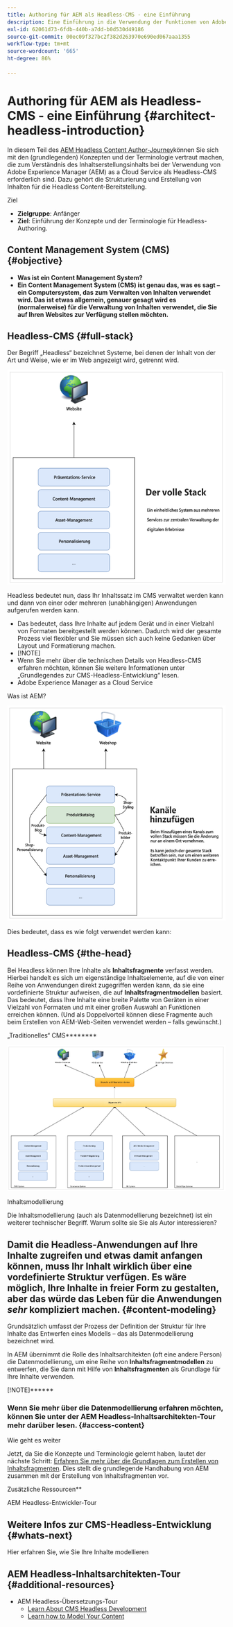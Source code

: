 ```yaml
---
title: Authoring für AEM als Headless-CMS - eine Einführung
description: Eine Einführung in die Verwendung der Funktionen von Adobe Experience Manager as a Cloud Service as a Headless CMS zum Erstellen von Inhalten für Ihr Projekt.
exl-id: 62061d73-6fdb-440b-a7dd-b0d530d49186
source-git-commit: 00ec09f327bc2f382d263970e690ed067aaa1355
workflow-type: tm+mt
source-wordcount: '665'
ht-degree: 86%

---
```


# Authoring für AEM als Headless-CMS - eine Einführung {#architect-headless-introduction}

In diesem Teil des [AEM Headless Content Author-Journey](overview.md)können Sie sich mit den (grundlegenden) Konzepten und der Terminologie vertraut machen, die zum Verständnis des Inhaltserstellungsinhalts bei der Verwendung von Adobe Experience Manager (AEM) as a Cloud Service als Headless-CMS erforderlich sind. Dazu gehört die Strukturierung und Erstellung von Inhalten für die Headless Content-Bereitstellung.

Ziel

* **Zielgruppe**: Anfänger
* **Ziel**: Einführung der Konzepte und der Terminologie für Headless-Authoring.

## Content Management System (CMS) {#objective}

* **Was ist ein Content Management System?**
* **Ein Content Management System (CMS) ist genau das, was es sagt – ein Computersystem, das zum Verwalten von Inhalten verwendet wird. Das ist etwas allgemein, genauer gesagt wird es (normalerweise) für die Verwaltung von Inhalten verwendet, die Sie auf Ihren Websites zur Verfügung stellen möchten.**

## Headless-CMS {#full-stack}

Der Begriff „Headless“ bezeichnet Systeme, bei denen der Inhalt von der Art und Weise, wie er im Web angezeigt wird, getrennt wird.

![Üblicherweise würden Sie Ihre Inhalte in einem CMS verwalten und dasselbe CMS wäre für die Wiedergabe dieser Inhalte auf Ihren Webseiten verantwortlich.](/help/journey-headless/developer/assets/full-stack.png)

Headless bedeutet nun, dass Ihr Inhaltssatz im CMS verwaltet werden kann und dann von einer oder mehreren (unabhängigen) Anwendungen aufgerufen werden kann.

* Das bedeutet, dass Ihre Inhalte auf jedem Gerät und in einer Vielzahl von Formaten bereitgestellt werden können. Dadurch wird der gesamte Prozess viel flexibler und Sie müssen sich auch keine Gedanken über Layout und Formatierung machen.
* [!NOTE]
* Wenn Sie mehr über die technischen Details von Headless-CMS erfahren möchten, können Sie weitere Informationen unter „Grundlegendes zur CMS-Headless-Entwicklung“ lesen.
* Adobe Experience Manager as a Cloud Service

Was ist AEM?

![Zunächst einmal ist AEM ein Content Management System mit einer Vielzahl von Funktionen, die auch an Ihre Anforderungen angepasst werden können.](/help/journey-headless/developer/assets/adding-channel.png)

Dies bedeutet, dass es wie folgt verwendet werden kann:

## Headless-CMS {#the-head}

Bei Headless können Ihre Inhalte als **Inhaltsfragmente** verfasst werden.
Hierbei handelt es sich um eigenständige Inhaltselemente, auf die von einer Reihe von Anwendungen direkt zugegriffen werden kann, da sie eine vordefinierte Struktur aufweisen, die auf **Inhaltsfragmentmodellen** basiert.
Das bedeutet, dass Ihre Inhalte eine breite Palette von Geräten in einer Vielzahl von Formaten und mit einer großen Auswahl an Funktionen erreichen können.
(Und als Doppelvorteil können diese Fragmente auch beim Erstellen von AEM-Web-Seiten verwendet werden – falls gewünscht.)

„Traditionelles“ CMS********

![Inhalte werden für Web-Seiten erstellt, wobei eine Reihe von Komponenten verwendet wird, die definieren, wie der Inhalt auf Ihrer Website dargestellt wird. Auch hier ist AEM äußerst flexibel, da Ihr Projektteam benutzerdefinierte Komponenten entwickeln kann.](/help/journey-headless/developer/assets/headless-cms.png)

Inhaltsmodellierung

Die Inhaltsmodellierung (auch als Datenmodellierung bezeichnet) ist ein weiterer technischer Begriff. Warum sollte sie Sie als Autor interessieren?

## Damit die Headless-Anwendungen auf Ihre Inhalte zugreifen und etwas damit anfangen können, muss Ihr Inhalt wirklich über eine vordefinierte Struktur verfügen. Es wäre möglich, Ihre Inhalte in freier Form zu gestalten, aber das würde das Leben für die Anwendungen *sehr* kompliziert machen. {#content-modeling}

Grundsätzlich umfasst der Prozess der Definition der Struktur für Ihre Inhalte das Entwerfen eines Modells – das als Datenmodellierung bezeichnet wird.

In AEM übernimmt die Rolle des Inhaltsarchitekten (oft eine andere Person) die Datenmodellierung, um eine Reihe von **Inhaltsfragmentmodellen** zu entwerfen, die Sie dann mit Hilfe von **Inhaltsfragmenten** als Grundlage für Ihre Inhalte verwenden.

[!NOTE]******

### Wenn Sie mehr über die Datenmodellierung erfahren möchten, können Sie unter der AEM Headless-Inhaltsarchitekten-Tour mehr darüber lesen. {#access-content}

Wie geht es weiter

Jetzt, da Sie die Konzepte und Terminologie gelernt haben, lautet der nächste Schritt: [Erfahren Sie mehr über die Grundlagen zum Erstellen von Inhaltsfragmenten](basics.md). Dies stellt die grundlegende Handhabung von AEM zusammen mit der Erstellung von Inhaltsfragmenten vor.

Zusätzliche Ressourcen**

AEM Headless-Entwickler-Tour

## Weitere Infos zur CMS-Headless-Entwicklung {#whats-next}

Hier erfahren Sie, wie Sie Ihre Inhalte modellieren[](basics.md)

## AEM Headless-Inhaltsarchitekten-Tour {#additional-resources}

* AEM Headless-Übersetzungs-Tour
   * [Learn About CMS Headless Development](/help/journey-headless/developer/learn-about.md)
   * [Learn how to Model Your Content](/help/journey-headless/developer/model-your-content.md)
